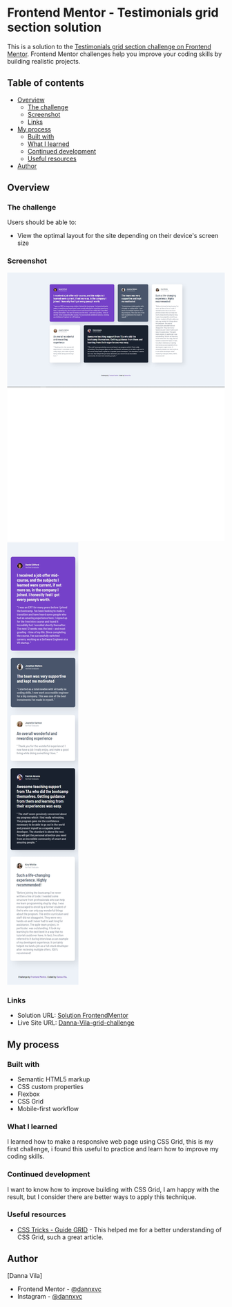 # Frontend Mentor - Testimonials grid section solution

This is a solution to the [Testimonials grid section challenge on Frontend Mentor](https://www.frontendmentor.io/challenges/testimonials-grid-section-Nnw6J7Un7). Frontend Mentor challenges help you improve your coding skills by building realistic projects. 

## Table of contents

- [Overview](#overview)
  - [The challenge](#the-challenge)
  - [Screenshot](#screenshot)
  - [Links](#links)
- [My process](#my-process)
  - [Built with](#built-with)
  - [What I learned](#what-i-learned)
  - [Continued development](#continued-development)
  - [Useful resources](#useful-resources)
- [Author](#author)

## Overview

### The challenge

Users should be able to:

- View the optimal layout for the site depending on their device's screen size

### Screenshot

![](design/screenshot-desktop.jpg)
![](design/screenshot-mobile.jpg)

### Links

- Solution URL: [Solution FrontendMentor](https://www.frontendmentor.io/solutions/responsive-page-using-css-gri-BkI2JSyB5)
- Live Site URL: [Danna-Vila-grid-challenge](https://danna-vila-grid-challenge.pages.dev/)

## My process

### Built with

- Semantic HTML5 markup
- CSS custom properties
- Flexbox
- CSS Grid
- Mobile-first workflow

### What I learned

I learned how to make a responsive web page using CSS Grid, this is my first challenge, i found this useful to practice and learn how to improve my coding skills.

### Continued development

I want to know how to improve building with CSS Grid, I am happy with the result, but I consider there are better ways to apply this technique.

### Useful resources

- [CSS Tricks - Guide GRID](https://css-tricks.com/snippets/css/complete-guide-grid/) - This helped me for a better understanding of CSS Grid, such a great article.

## Author

[Danna Vila]
- Frontend Mentor - [@dannxvc](https://www.frontendmentor.io/profile/dannxvc)
- Instagram - [@dannxvc](https://www.instagram.com/dannxvc/?igshid=YmMyMTA2M2Y=)
